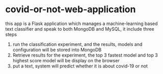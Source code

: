 # covid-or-not-web-application
<p>this app is a Flask application which manages a machine-learning based text classifier and speak to both MongoDB and MySQL, it include three steps</p>
<ol>
  <li>run the classification experiment, and the results, models and configuration will be stored into MongoDB</li>
  <li>Retrieve results for the experiment, the top 3 fastest model and top 3 highest score model will be display on the browser</li>
  <li>put a text, system will predict whether it is about covid-19 or not</li>

</ol>
